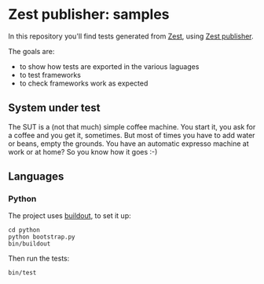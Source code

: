 Zest publisher: samples
=======================

In this repository you'll find tests generated from [Zest](https://www.zest-testing.com), using [Zest publisher](https://github.com/Smartesting/zest-publisher).

The goals are:

 * to show how tests are exported in the various laguages
 * to test frameworks
 * to check frameworks work as expected

System under test
------------------

The SUT is a (not that much) simple coffee machine. You start it, you ask for a coffee and you get it, sometimes. But most of times you have to add water or beans, empty the grounds. You have an automatic expresso machine at work or at home? So you know how it goes :-)

Languages
----------

### Python

The project uses [buildout](http://www.buildout.org/en/latest/), to set it up:

    cd python
    python bootstrap.py
    bin/buildout

Then run the tests:

    bin/test
